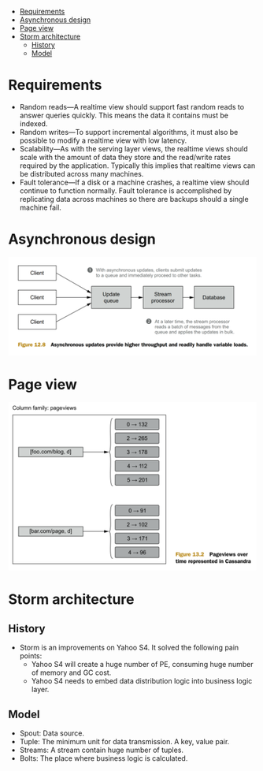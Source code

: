- [Requirements](#requirements)
- [Asynchronous design](#asynchronous-design)
- [Page view](#page-view)
- [Storm architecture](#storm-architecture)
  - [History](#history)
  - [Model](#model)

# Requirements
* Random reads—A realtime view should support fast random reads to answer
queries quickly. This means the data it contains must be indexed.
* Random writes—To support incremental algorithms, it must also be possible to
modify a realtime view with low latency.
* Scalability—As with the serving layer views, the realtime views should scale with
the amount of data they store and the read/write rates required by the application. Typically this implies that realtime views can be distributed across many
machines.
* Fault tolerance—If a disk or a machine crashes, a realtime view should continue
to function normally. Fault tolerance is accomplished by replicating data across
machines so there are backups should a single machine fail.

# Asynchronous design

![](../.gitbook/assets/lambda_speed_asynchronous.png)

# Page view 

![](../.gitbook/assets/lambda_speed_pageviews.png)

# Storm architecture
## History
* Storm is an improvements on Yahoo S4. It solved the following pain points:
  * Yahoo S4 will create a huge number of PE, consuming huge number of memory and GC cost. 
  * Yahoo S4 needs to embed data distribution logic into business logic layer. 

## Model
* Spout: Data source. 
* Tuple: The minimum unit for data transmission. A key, value pair. 
* Streams: A stream contain huge number of tuples. 
* Bolts: The place where business logic is calculated. 